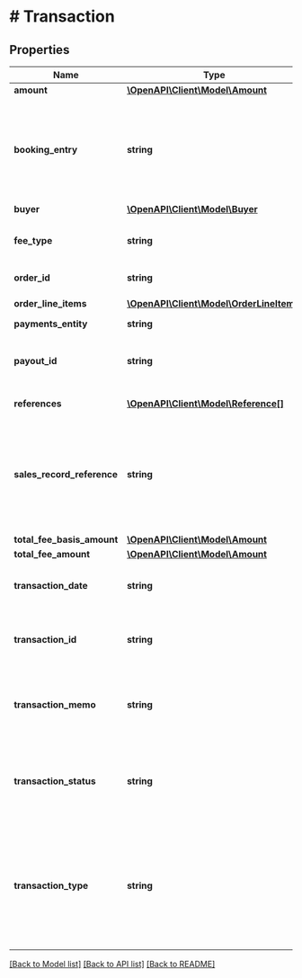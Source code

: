 # # Transaction

## Properties

Name | Type | Description | Notes
------------ | ------------- | ------------- | -------------
**amount** | [**\OpenAPI\Client\Model\Amount**](Amount.md) |  | [optional]
**booking_entry** | **string** | The enumeration value returned in this field indicates if the monetary transaction amount is a (CREDIT) or a (DEBIT) to the seller&#39;s account. Typically, the SALE and CREDIT transaction types are credits to the seller&#39;s account, and the REFUND, DISPUTE, SHIPPING_LABEL, and TRANSFER transaction types are debits to the seller&#39;s account. For implementation help, refer to &lt;a href&#x3D;&#39;https://developer.ebay.com/api-docs/sell/finances/types/pay:BookingEntryEnum&#39;&gt;eBay API documentation&lt;/a&gt; | [optional]
**buyer** | [**\OpenAPI\Client\Model\Buyer**](Buyer.md) |  | [optional]
**fee_type** | **string** | The type of fee. For implementation help, refer to &lt;a href&#x3D;&#39;https://developer.ebay.com/api-docs/sell/finances/types/api:FeeTypeEnum&#39;&gt;eBay API documentation&lt;/a&gt; | [optional]
**order_id** | **string** | The unique identifier of the eBay order associated with the monetary transaction. | [optional]
**order_line_items** | [**\OpenAPI\Client\Model\OrderLineItem[]**](OrderLineItem.md) | This array shows the fees that are deducted from a seller payout for each line item in an order. | [optional]
**payments_entity** | **string** | This string value indicates the entity that is processing the payment. | [optional]
**payout_id** | **string** | The unique identifier of the seller payout associated with the monetary transaction. This identifier is generated once eBay begins processing the payout for the corresponding order. This field will not be returned if eBay has not yet begun processing the payout for an order. | [optional]
**references** | [**\OpenAPI\Client\Model\Reference[]**](Reference.md) | This field contains reference information for the transaction fee. This includes an ID and the type of ID provided (such as item ID). | [optional]
**sales_record_reference** | **string** | The Sales Record Number associated with a sales order. Sales Record Numbers are Selling Manager/Selling Manager Pro identifiers that are created at order checkout. Note: For all orders originating after February 1, 2020, a value of 0 will be returned in this field. The Sales Record Number field has also been removed from Seller Hub. Instead of salesRecordReference, depend on orderId instead as the identifier of the order. The salesRecordReference field has been scheduled for deprecation, and a date for when this field will no longer be returned at all will be announced soon. | [optional]
**total_fee_basis_amount** | [**\OpenAPI\Client\Model\Amount**](Amount.md) |  | [optional]
**total_fee_amount** | [**\OpenAPI\Client\Model\Amount**](Amount.md) |  | [optional]
**transaction_date** | **string** | This timestamp indicates when the monetary transaction (order purchase, buyer refund, seller credit) occurred. The following (UTC) format is used: YYYY-MM-DDTHH:MM:SS.SSSZ. For example, 2015-08-04T19:09:02.768Z. | [optional]
**transaction_id** | **string** | The unique identifier of the monetary transaction. A monetary transaction can be a sales order, an order refund to the buyer, a credit to the seller&#39;s account, a debit to the seller for the purchase of a shipping label, or a transaction where eBay recouped money from the seller if the seller lost a buyer-initiated payment dispute. | [optional]
**transaction_memo** | **string** | This field provides more details on a shipping label transaction, such as a purchase, a refund, or a price adjustment to the cost of the shipping label. This field is only returned if applicable/available. Currently, this field is only used for shipping label transactions, but it is possible that it will be used for other transaction types in the future. | [optional]
**transaction_status** | **string** | This enumeration value indicates the current status of the seller payout associated with the monetary transaction. See the TransactionStatusEnum type for more information on the different states. For implementation help, refer to &lt;a href&#x3D;&#39;https://developer.ebay.com/api-docs/sell/finances/types/pay:TransactionStatusEnum&#39;&gt;eBay API documentation&lt;/a&gt; | [optional]
**transaction_type** | **string** | This enumeration value indicates whether the monetary transaction is a buyer&#39;s payment for an order, a refund to the buyer for a returned item or cancelled order, a credit issued by eBay to the seller&#39;s account, a payment dispute between the buyer and seller, or where eBay is billing the seller for an eBay shipping label or another charge (such as a refund to a buyer). Note that the shipping label functionality will initially only be available to a select number of sellers. For implementation help, refer to &lt;a href&#x3D;&#39;https://developer.ebay.com/api-docs/sell/finances/types/pay:TransactionTypeEnum&#39;&gt;eBay API documentation&lt;/a&gt; | [optional]

[[Back to Model list]](../../README.md#models) [[Back to API list]](../../README.md#endpoints) [[Back to README]](../../README.md)
